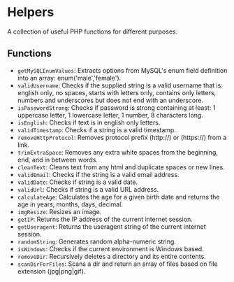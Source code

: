# Helpers

A collection of useful PHP functions for different purposes.

## Functions

- `getMySQLEnumValues`: Extracts options from MySQL's enum field definition into an array: enum('male','female').
- `validUsername`: Checks if the supplied string is a valid username that is: english only, no spaces, starts with letters only, contains only letters, numbers and underscores but does not end with an underscore.
- `isPasswordStrong`: Checks if password is strong containing at least: 1 uppercase letter, 1 lowercase letter, 1 number, 8 characters long.
- `isEnglish`: Checks if text is in english only letters.
- `validTimestamp`: Checks if a string is a valid timestamp.
- `removeHttpProtocol`: Removes protocol prefix (http://) or (https://) from a link.
- `trimExtraSpace`: Removes any extra white spaces from the beginning, end, and in between words.
- `cleanText`: Cleans text from any html and duplicate spaces or new lines.
- `validEmail`: Checks if the string is a valid email address.
- `validDate`: Checks if string is a valid date.
- `validUrl`: Checks if string is a valid URL address.
- `calculateAge`: Calculates the age for a given birth date and returns the age in years, months, days, decimal.
- `imgResize`: Resizes an image.
- `getIP`: Returns the IP address of the current internet session.
- `getUseragent`: Returns the useragent string of the current internet session.
- `randomString`: Generates random alpha-numeric string.
- `isWindows`: Checks if the current environment is Windows based.
- `removeDir`: Recursively deletes a directory and its entire contents.
- `scanDirForFiles`: Scans a dir and return an array of files based on file extension (jpg|png|gif).

